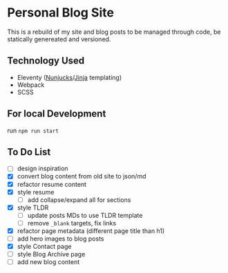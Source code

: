 # Personal Blog Site
This is a rebuild of my site and blog posts to be managed through code, be statically genereated and versioned.

## Technology Used
- Eleventy ([Nunjucks](https://mozilla.github.io/nunjucks/templating.html)/[Jinja](https://jinja.palletsprojects.com/en/3.1.x/) templating) 
- Webpack
- SCSS

## For local Development
run `npm run start`

## To Do List
- [ ] design inspiration
- [x] convert blog content from old site to json/md
- [x] refactor resume content
- [x] style resume
  - [ ] add collapse/expand all for sections
- [x] style TLDR
  - [ ] update posts MDs to use TLDR template
  - [ ] remove `_blank` targets, fix links
- [x] refactor page metadata (different page title than h1)
- [ ] add hero images to blog posts
- [x] style Contact page
- [ ] style Blog Archive page
- [ ] add new blog content
